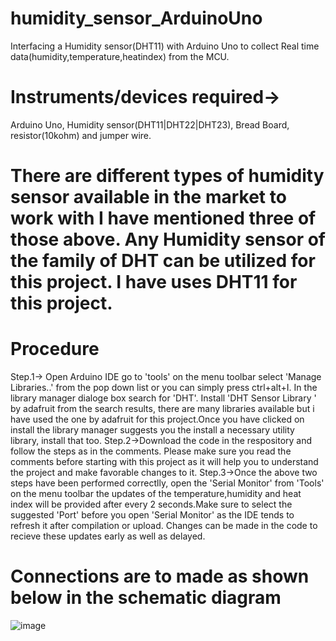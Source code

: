 # humidity_sensor_ArduinoUno
 Interfacing a Humidity sensor(DHT11) with Arduino Uno to collect Real time data(humidity,temperature,heatindex) from the MCU.
# Instruments/devices required->
 Arduino Uno, Humidity sensor(DHT11|DHT22|DHT23), Bread Board, resistor(10kohm) and jumper wire.
#
# There are different types of humidity sensor available in the market to work with I have mentioned three of those above. Any Humidity sensor of the family of DHT can be utilized   for this project. I have uses DHT11 for this project.
# Procedure
 Step.1-> Open Arduino IDE go to 'tools' on the menu toolbar select 'Manage Libraries..' from the pop down list or you can simply press ctrl+alt+I. In the library manager dialoge   box search for 'DHT'. Install 'DHT Sensor Library ' by adafruit from the search results, there are many libraries available but i have used the one by adafruit for this   project.Once you have clicked on install the library manager suggests you the install a necessary utility library, install that too. 
 Step.2->Download the code in the respository and follow the steps as in the comments. Please make sure you read the comments before starting with this project as it will help you to understand the project and make favorable changes to it.
 Step.3->Once the above two steps have been performed correctlly, open the 'Serial Monitor' from 'Tools' on the menu toolbar the updates of the temperature,humidity and heat index will be provided after every 2 seconds.Make sure to select the suggested 'Port' before you open 'Serial Monitor' as the IDE tends to refresh it after compilation or upload. Changes can be made in the code to recieve these updates early as well as delayed.
# Connections are to made as shown below in the schematic diagram

![image](https://user-images.githubusercontent.com/51018258/119387785-0c9cc500-bce7-11eb-9f47-d4b754293c24.png)

